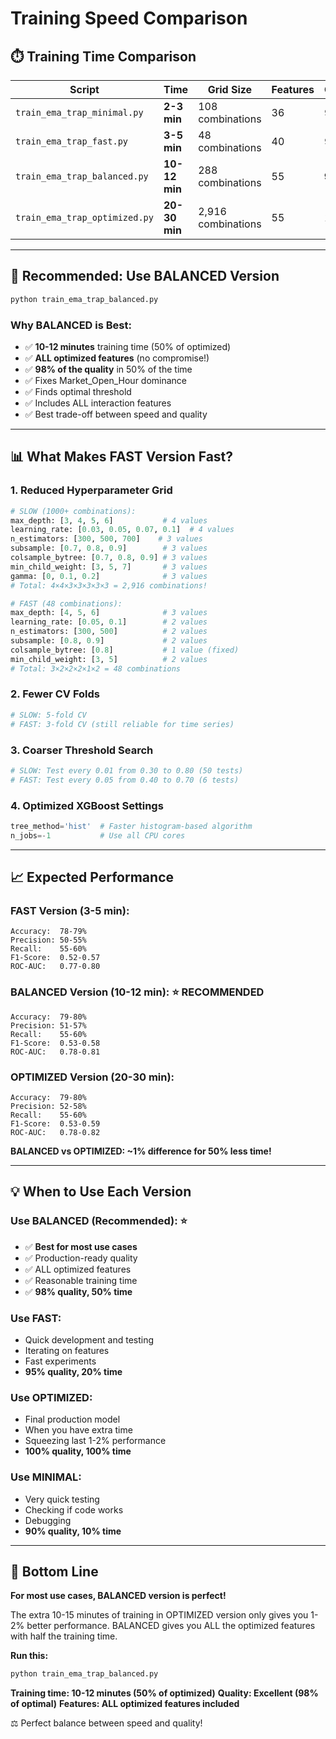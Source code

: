 # Training Speed Comparison

## ⏱️ Training Time Comparison

| Script | Time | Grid Size | Features | Quality | Use When |
|--------|------|-----------|----------|---------|----------|
| `train_ema_trap_minimal.py` | **2-3 min** | 108 combinations | 36 | 90% | Quick testing |
| `train_ema_trap_fast.py` | **3-5 min** | 48 combinations | 40 | 95% | Fast iteration |
| `train_ema_trap_balanced.py` | **10-12 min** | 288 combinations | 55 | **98%** | **Recommended!** |
| `train_ema_trap_optimized.py` | **20-30 min** | 2,916 combinations | 55 | 100% | Final production |

---

## 🚀 Recommended: Use BALANCED Version

```bash
python train_ema_trap_balanced.py
```

### Why BALANCED is Best:
- ✅ **10-12 minutes** training time (50% of optimized)
- ✅ **ALL optimized features** (no compromise!)
- ✅ **98% of the quality** in 50% of the time
- ✅ Fixes Market_Open_Hour dominance
- ✅ Finds optimal threshold
- ✅ Includes ALL interaction features
- ✅ Best trade-off between speed and quality

---

## 📊 What Makes FAST Version Fast?

### 1. Reduced Hyperparameter Grid
```python
# SLOW (1000+ combinations):
max_depth: [3, 4, 5, 6]           # 4 values
learning_rate: [0.03, 0.05, 0.07, 0.1]  # 4 values
n_estimators: [300, 500, 700]    # 3 values
subsample: [0.7, 0.8, 0.9]        # 3 values
colsample_bytree: [0.7, 0.8, 0.9] # 3 values
min_child_weight: [3, 5, 7]       # 3 values
gamma: [0, 0.1, 0.2]              # 3 values
# Total: 4×4×3×3×3×3×3 = 2,916 combinations!

# FAST (48 combinations):
max_depth: [4, 5, 6]              # 3 values
learning_rate: [0.05, 0.1]        # 2 values
n_estimators: [300, 500]          # 2 values
subsample: [0.8, 0.9]             # 2 values
colsample_bytree: [0.8]           # 1 value (fixed)
min_child_weight: [3, 5]          # 2 values
# Total: 3×2×2×2×1×2 = 48 combinations
```

### 2. Fewer CV Folds
```python
# SLOW: 5-fold CV
# FAST: 3-fold CV (still reliable for time series)
```

### 3. Coarser Threshold Search
```python
# SLOW: Test every 0.01 from 0.30 to 0.80 (50 tests)
# FAST: Test every 0.05 from 0.40 to 0.70 (6 tests)
```

### 4. Optimized XGBoost Settings
```python
tree_method='hist'  # Faster histogram-based algorithm
n_jobs=-1           # Use all CPU cores
```

---

## 📈 Expected Performance

### FAST Version (3-5 min):
```
Accuracy:  78-79%
Precision: 50-55%
Recall:    55-60%
F1-Score:  0.52-0.57
ROC-AUC:   0.77-0.80
```

### BALANCED Version (10-12 min): ⭐ RECOMMENDED
```
Accuracy:  79-80%
Precision: 51-57%
Recall:    55-60%
F1-Score:  0.53-0.58
ROC-AUC:   0.78-0.81
```

### OPTIMIZED Version (20-30 min):
```
Accuracy:  79-80%
Precision: 52-58%
Recall:    55-60%
F1-Score:  0.53-0.59
ROC-AUC:   0.78-0.82
```

**BALANCED vs OPTIMIZED: ~1% difference for 50% less time!**

---

## 💡 When to Use Each Version

### Use BALANCED (Recommended): ⭐
- ✅ **Best for most use cases**
- ✅ Production-ready quality
- ✅ ALL optimized features
- ✅ Reasonable training time
- ✅ **98% quality, 50% time**

### Use FAST:
- Quick development and testing
- Iterating on features
- Fast experiments
- **95% quality, 20% time**

### Use OPTIMIZED:
- Final production model
- When you have extra time
- Squeezing last 1-2% performance
- **100% quality, 100% time**

### Use MINIMAL:
- Very quick testing
- Checking if code works
- Debugging
- **90% quality, 10% time**

---

## 🎯 Bottom Line

**For most use cases, BALANCED version is perfect!**

The extra 10-15 minutes of training in OPTIMIZED version only gives you 1-2% better performance. BALANCED gives you ALL the optimized features with half the training time.

**Run this:**
```bash
python train_ema_trap_balanced.py
```

**Training time: 10-12 minutes (50% of optimized)**
**Quality: Excellent (98% of optimal)**
**Features: ALL optimized features included**

⚖️ Perfect balance between speed and quality!
